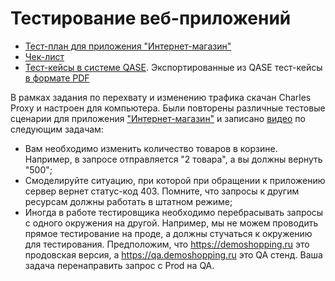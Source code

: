 # Тестирование веб-приложений  
- [Тест-план для приложения "Интернет-магазин"](https://docs.google.com/spreadsheets/d/13DnaNr48VEa2RkoMOi1juutFa2mJ3rn56wq6tTIHbH4/edit#gid=0)  
- [Чек-лист](https://docs.google.com/spreadsheets/d/1cmIVwbhAG9cf0oeXdu-CEouJTzV6LoOelh1mJLYl8V0/edit#gid=0)
- [Тест-кейсы в системе QASE](https://app.qase.io/project/G7?author=214&previewMode=side&suite=166). Экспортированные из QASE тест-кейсы [в формате PDF](https://github.com/ToriMazhar/web/blob/main/%D0%A2%D0%B5%D1%81%D1%82-%D0%BA%D0%B5%D0%B9%D1%81%D1%8B_QASE.pdf)

В рамках задания по перехвату и изменению трафика скачан Charles Proxy и настроен для компьютера.  Были повторены различные тестовые сценарии для приложения ["Интернет-магазин"](https://demoshopping.ru/) и записано [видео](https://drive.google.com/file/d/1rSVv4dXCM6zHanlKKVh7ccE98ADMyfSy/view?usp=sharing) по следующим задачам:  
* Вам необходимо изменить количество товаров в корзине. Например, в запросе отправляется "2 товара", а вы должны вернуть "500";
* Смоделируйте ситуацию, при которой при обращении к приложению сервер вернет статус-код 403. Помните, что запросы к другим ресурсам должны работать в штатном режиме;
* Иногда в работе тестировщика необходимо перебрасывать запросы с одного окружения на другой. Например, мы не можем проводить прямое тестирование на проде, а должны стучаться к окружению для тестирования. Предположим, что https://demoshopping.ru это продовская версия, а https://qa.demoshopping.ru это QA стенд. Ваша задача перенаправить запрос с Prod на QA.  
